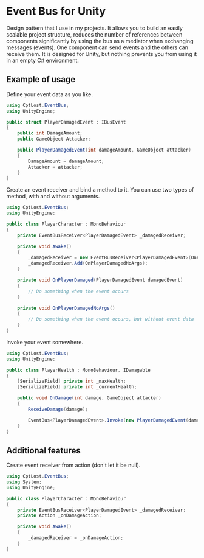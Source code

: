 # Event Bus for Unity
Design pattern that I use in my projects. It allows you to build an easily scalable project structure, reduces the number of references between components significantly by using the bus as a mediator when exchanging messages (events). One component can send events and the others can receive them. It is designed for Unity, but nothing prevents you from using it in an empty C# environment.

## Example of usage
Define your event data as you like.
```cs
using CptLost.EventBus;
using UnityEngine;

public struct PlayerDamagedEvent : IBusEvent
{
    public int DamageAmount;
    public GameObject Attacker;

    public PlayerDamagedEvent(int damageAmount, GameObject attacker)
    {
        DamageAmount = damageAmount;
        Attacker = attacker;
    }
}
```

Create an event receiver and bind a method to it. You can use two types of method, with and without arguments.
```cs
using CptLost.EventBus;
using UnityEngine;

public class PlayerCharacter : MonoBehaviour
{
    private EventBusReceiver<PlayerDamagedEvent> _damagedReceiver;

    private void Awake()
    {
        _damagedReceiver = new EventBusReceiver<PlayerDamagedEvent>(OnPlayerDamaged);
        _damagedReceiver.Add(OnPlayerDamagedNoArgs);
    }

    private void OnPlayerDamaged(PlayerDamagedEvent damagedEvent)
    {
        // Do something when the event occurs
    }

    private void OnPlayerDamagedNoArgs()
    {
        // Do something when the event occurs, but without event data
    }
}
```

Invoke your event somewhere.
```cs
using CptLost.EventBus;
using UnityEngine;

public class PlayerHealth : MonoBehaviour, IDamagable
{
    [SerializeField] private int _maxHealth;
    [SerializeField] private int _currentHealth;

    public void OnDamage(int damage, GameObject attacker)
    {
        ReceiveDamage(damage);

        EventBus<PlayerDamagedEvent>.Invoke(new PlayerDamagedEvent(damage, attacker));
    }
}
```
## Additional features
Create event receiver from action (don't let it be null).
```cs
using CptLost.EventBus;
using System;
using UnityEngine;

public class PlayerCharacter : MonoBehaviour
{
    private EventBusReceiver<PlayerDamagedEvent> _damagedReceiver;
    private Action _onDamageAction;

    private void Awake()
    {
        _damagedReceiver = _onDamageAction;
    }
}
```
